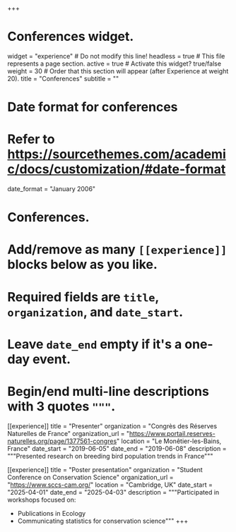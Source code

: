 +++
# Conferences widget.
widget = "experience"  # Do not modify this line!
headless = true  # This file represents a page section.
active = true # Activate this widget? true/false
weight = 30  # Order that this section will appear (after Experience at weight 20).
title = "Conferences"
subtitle = ""

# Date format for conferences
#   Refer to https://sourcethemes.com/academic/docs/customization/#date-format
date_format = "January 2006"

# Conferences.
#   Add/remove as many `[[experience]]` blocks below as you like.
#   Required fields are `title`, `organization`, and `date_start`.
#   Leave `date_end` empty if it's a one-day event.
#   Begin/end multi-line descriptions with 3 quotes `"""`.


[[experience]]
title = "Presenter"
organization = "Congrès des Réserves Naturelles de France" 
organization_url = "https://www.portail.reserves-naturelles.org/page/1377561-congres"
location = "Le Monêtier-les-Bains, France"
date_start = "2019-06-05"
date_end = "2019-06-08"
description = """Presented research on breeding bird population trends in France"""

[[experience]]
title = "Poster presentation"
organization = "Student Conference on Conservation Science"
organization_url = "https://www.sccs-cam.org/"
location = "Cambridge, UK"
date_start = "2025-04-01"
date_end = "2025-04-03"
description = """Participated in workshops focused on:
* Publications in Ecology
* Communicating statistics for conservation science"""
+++